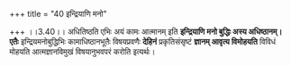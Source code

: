+++
title = "40 इन्द्रियाणि मनो"

+++
।।3.40।। अधितिष्ठति एभिः अयं कामः आत्मानम् इति **इन्द्रियाणि मनो बुद्धिः
अस्य अधिष्ठानम्। एतैः** इन्द्रियमनोबुद्धिभिः कामाधिष्ठानभूतैः
विषयप्रवणैः **देहिनं** प्रकृतिसंसृष्टं **ज्ञानम् आवृत्य विमोहयति**
विविधं मोहयति आत्मज्ञानविमुखं विषयानुभवपरं करोति इत्यर्थः।
